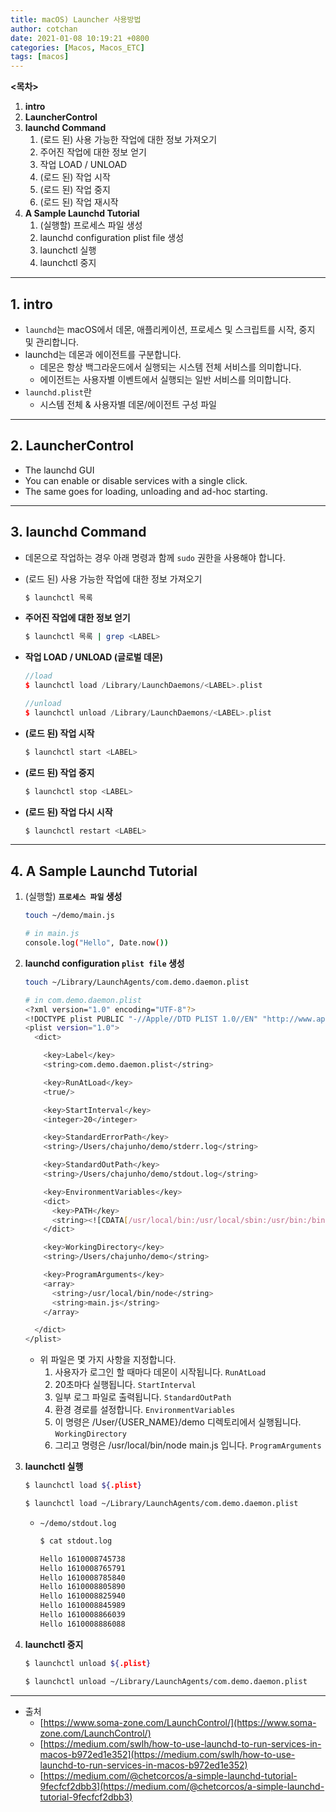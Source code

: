 ```yaml
---
title: macOS) Launcher 사용방법
author: cotchan
date: 2021-01-08 10:19:21 +0800
categories: [Macos, Macos_ETC]
tags: [macos]
---
```


**<목차>**

1. **intro**
2. **LauncherControl**
3. **launchd Command**
    1. (로드 된) 사용 가능한 작업에 대한 정보 가져오기
    2. 주어진 작업에 대한 정보 얻기
    3. 작업 LOAD / UNLOAD 
    4. (로드 된) 작업 시작
    5. (로드 된) 작업 중지
    6. (로드 된) 작업 재시작
4. **A Sample Launchd Tutorial**
    1. (실행할) 프로세스 파일 생성
    2. launchd configuration plist file 생성
    3. launchctl 실행
    4. launchctl 중지

---

## 1. intro

- `launchd`는 macOS에서 데몬, 애플리케이션, 프로세스 및 스크립트를 시작, 중지 및 관리합니다.
- launchd는 데몬과 에이전트를 구분합니다.
    - 데몬은 항상 백그라운드에서 실행되는 시스템 전체 서비스를 의미합니다.
    - 에이전트는 사용자별 이벤트에서 실행되는 일반 서비스를 의미합니다.
- `launchd.plist`란
    - 시스템 전체 & 사용자별 데몬/에이전트 구성 파일

---

## 2. LauncherControl

- The launchd GUI
- You can enable or disable services with a single click.
- The same goes for loading, unloading and ad-hoc starting.

---

## 3. launchd Command

- 데몬으로 작업하는 경우 아래 명령과 함께 `sudo` 권한을 사용해야 합니다.

- (로드 된) 사용 가능한 작업에 대한 정보 가져오기

    ```bash
    $ launchctl 목록
    ```

- **주어진 작업에 대한 정보 얻기**

    ```bash
    $ launchctl 목록 | grep <LABEL>
    ```

- **작업 LOAD / UNLOAD (글로벌 데몬)**

    ```cpp
    //load
    $ launchctl load /Library/LaunchDaemons/<LABEL>.plist

    //unload
    $ launchctl unload /Library/LaunchDaemons/<LABEL>.plist
    ```

- **(로드 된) 작업 시작**

    ```bash
    $ launchctl start <LABEL> 
    ```

- **(로드 된) 작업 중지**

    ```bash
    $ launchctl stop <LABEL>
    ```

- **(로드 된) 작업 다시 시작**

    ```bash
    $ launchctl restart <LABEL>
    ```

---

## 4. A Sample Launchd Tutorial

1. (실행할) **`프로세스 파일` 생성**

    ```bash
    touch ~/demo/main.js

    # in main.js
    console.log("Hello", Date.now())
    ```

2. **launchd configuration `plist file` 생성**
    ```bash
    touch ~/Library/LaunchAgents/com.demo.daemon.plist
    ```

    ```bash
    # in com.demo.daemon.plist
    <?xml version="1.0" encoding="UTF-8"?>
    <!DOCTYPE plist PUBLIC "-//Apple//DTD PLIST 1.0//EN" "http://www.apple.com/DTDs/PropertyList-1.0.dtd">
    <plist version="1.0">
      <dict>

        <key>Label</key>
        <string>com.demo.daemon.plist</string>

        <key>RunAtLoad</key>
        <true/>

        <key>StartInterval</key>
        <integer>20</integer>

        <key>StandardErrorPath</key>
        <string>/Users/chajunho/demo/stderr.log</string>

        <key>StandardOutPath</key>
        <string>/Users/chajunho/demo/stdout.log</string>

        <key>EnvironmentVariables</key>
        <dict>
          <key>PATH</key>
          <string><![CDATA[/usr/local/bin:/usr/local/sbin:/usr/bin:/bin:/usr/sbin:/sbin]]></string>
        </dict>

        <key>WorkingDirectory</key>
        <string>/Users/chajunho/demo</string>

        <key>ProgramArguments</key>
        <array>
          <string>/usr/local/bin/node</string>
          <string>main.js</string>
        </array>

      </dict>
    </plist>
    ```

    - 위 파일은 몇 가지 사항을 지정합니다.
        1. 사용자가 로그인 할 때마다 데몬이 시작됩니다. `RunAtLoad`
        2. 20초마다 실행됩니다. `StartInterval`
        3. 일부 로그 파일로 출력됩니다. `StandardOutPath`
        4. 환경 경로를 설정합니다. `EnvironmentVariables`
        5. 이 명령은 /User/{USER_NAME}/demo 디렉토리에서 실행됩니다. `WorkingDirectory`
        6. 그리고 명령은 /usr/local/bin/node main.js 입니다. `ProgramArguments`

3. **launchctl 실행**

    ```bash
    $ launchctl load ${.plist}
    ```

    ```bash
    $ launchctl load ~/Library/LaunchAgents/com.demo.daemon.plist
    ```

    - `~/demo/stdout.log`

        ```bash
        $ cat stdout.log 

        Hello 1610008745738
        Hello 1610008765791
        Hello 1610008785840
        Hello 1610008805890
        Hello 1610008825940
        Hello 1610008845989
        Hello 1610008866039
        Hello 1610008886088
        ```

4. **launchctl 중지**

    ```bash
    $ launchctl unload ${.plist}
    ```

    ```bash
    $ launchctl unload ~/Library/LaunchAgents/com.demo.daemon.plist
    ```

---

- 출처
    - [https://www.soma-zone.com/LaunchControl/](https://www.soma-zone.com/LaunchControl/)
    - [https://medium.com/swlh/how-to-use-launchd-to-run-services-in-macos-b972ed1e352](https://medium.com/swlh/how-to-use-launchd-to-run-services-in-macos-b972ed1e352)
    - [https://medium.com/@chetcorcos/a-simple-launchd-tutorial-9fecfcf2dbb3](https://medium.com/@chetcorcos/a-simple-launchd-tutorial-9fecfcf2dbb3)
